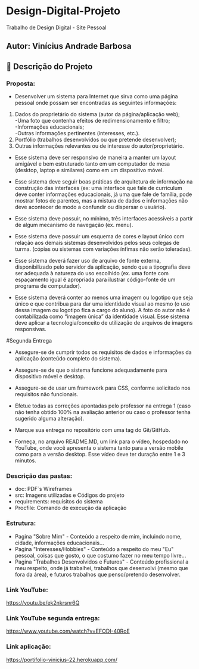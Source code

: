# Design-Digital-Projeto
Trabalho de Design Digital - Site Pessoal
## Autor: Vinícius Andrade Barbosa


## :dart: Descrição do Projeto
### Proposta:
* Desenvolver  um  sistema  para  Internet  que  sirva  como  uma  página  pessoal  onde  possam  ser encontradas as seguintes informações:
 1. Dados do proprietário do sistema (autor da página/aplicação web);<br> 
  -Uma foto que contenha efeitos de redimensionamento e filtro;<br> 
  -Informações educacionais;<br>
  -Outras informações pertinentes (interesses, etc.). 
 2. Portfólio (trabalhos desenvolvidos ou que pretende desenvolver); 
 3. Outras informações relevantes ou de interesse do autor/proprietário.

* Esse sistema deve ser responsivo de maneira a manter um layout amigável e bem estruturado tanto em um computador de mesa (desktop, laptop e similares) como em um dispositivo móvel.<br>
* Esse  sistema  deve  seguir  boas  práticas  de  arquitetura  de  informação  na  construção  das interfaces (ex: uma interface que fale de curriculum deve conter informações educacionais, já uma que fale de família, pode mostrar fotos de parentes, mas a mistura de dados e informações não deve acontecer de modo a confundir ou dispersar o usuário).<br> 
* Esse sistema deve possuir, no mínimo, três interfaces acessíveis a partir de algum mecanismo de navegação (ex. menu).<br>

* Esse sistema deve possuir um esquema de cores e layout único com relação aos demais sistemas desenvolvidos  pelos  seus  colegas  de  turma.  (cópias ou sistemas com variações ínfimas não serão toleradas).<br>

* Esse  sistema  deverá  fazer  uso  de  arquivo  de  fonte  externa,  disponibilizado  pelo  servidor  da aplicação, sendo que a tipografia deve ser adequada à natureza do uso escolhido (ex. uma fonte com  espaçamento  igual  é  apropriada  para  ilustrar  código-fonte  de  um  programa  de computador).<br>

* Esse sistema deverá conter ao menos uma imagem ou logotipo que seja único e que contribua para  dar  uma  identidade  visual  ao  mesmo  (o  uso  dessa  imagem  ou  logotipo  fica  a  cargo  do aluno). A foto do autor não é contabilizada como “imagem única” da identidade visual. Esse  sistema  deve  aplicar  a  tecnologia/conceito  de utilização  de  arquivos  de  imagens responsivas.<br>

#Segunda Entrega
* Assegure-se de cumprir todos os requisitos de dados e informações da aplicação (conteúdo completo do sistema).<br>

* Assegure-se de que o sistema funcione adequadamente para dispositivo móvel e desktop.<br>

* Assegure-se de usar um framework para CSS, conforme solicitado nos requisitos não funcionais.<br>

* Efetue todas as correções apontadas pelo professor na entrega 1 (caso não tenha obtido 100% na avaliação anterior ou caso o professor tenha sugerido alguma alteração).<br>
* Marque sua entrega no repositório com uma tag do Git/GitHub.<br>

* Forneça, no arquivo README.MD, um link para o vídeo, hospedado no YouTube, onde você apresenta o sistema tanto para a versão mobile como para a versão desktop. Esse vídeo deve ter duração entre 1 e 3 minutos.<br>
 
### Descrição das pastas:

* doc: PDF´s Wireframes
* src: Imagens utilizadas e Códigos do projeto
* requirements: requisitos do sistema
* Procfile: Comando de execução da aplicação

### Estrutura:
* Pagina "Sobre Mim" - Conteúdo a respeito de mim, incluindo nome, cidade, informações educacionais...<br>
* Pagina "Interesses/Hobbies" - Conteúdo a respeito do meu "Eu" pessoal, coisas que gosto, o que costumo fazer no meu tempo livre...<br>
* Pagina "Trabalhos Desenvolvidos e Futuros" - Conteúdo profissional a meu respeito, onde já trabalhei, trabalhos que desenvolvi (mesmo que fora da área), e futuros trabalhos que penso/pretendo desenvolver.

### Link YouTube: 
https://youtu.be/ek2nkrsnr6Q

### Link YouTube segunda entrega:
https://www.youtube.com/watch?v=EFODI-40RoE

### Link aplicação:
https://portifolio-vinicius-22.herokuapp.com/

